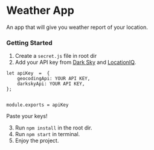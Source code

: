 # Weather App 
An app that will give you weather report of your location.

### Getting Started
1. Create a ```secret.js``` file in root dir
2. Add your API key from [Dark Sky](https://darksky.net/dev) and [LocationIQ](https://locationiq.com).
```
let apiKey  =  {
    geocodingApi: YOUR API KEY,
    darkskyApi: YOUR API KEY,
};


module.exports = apiKey
```
Paste your keys!

3. Run ```npm install``` in the root dir.
4. Run ```npm start``` in terminal.
5. Enjoy the project.
